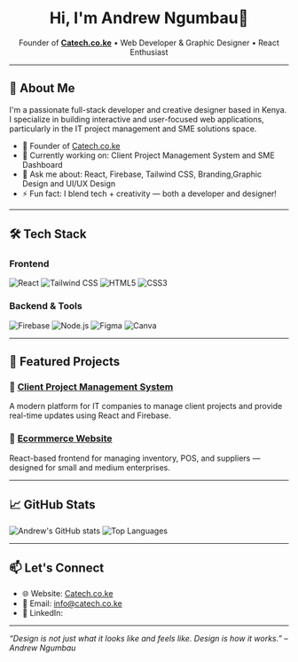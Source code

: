 <h1 align="center">Hi, I'm Andrew Ngumbau👋</h1>

<p align="center">
  Founder of <a href="https://catech.co.ke" target="_blank"><strong>Catech.co.ke</strong></a> • Web Developer & Graphic Designer • React Enthusiast
</p>

---

## 🚀 About Me

I'm a passionate full-stack developer and creative designer based in Kenya.  
I specialize in building interactive and user-focused web applications, particularly in the IT project management and SME solutions space.

- 🎯 Founder of [Catech.co.ke](https://catech.co.ke)
- 🧠 Currently working on: Client Project Management System and SME Dashboard
- 💬 Ask me about: React, Firebase, Tailwind CSS, Branding,Graphic Design  and UI/UX Design
- ⚡ Fun fact: I blend tech + creativity — both a developer and designer!

---

## 🛠️ Tech Stack

### Frontend
![React](https://img.shields.io/badge/React-61DAFB?style=flat-square&logo=react&logoColor=black)
![Tailwind CSS](https://img.shields.io/badge/TailwindCSS-38B2AC?style=flat-square&logo=tailwind-css&logoColor=white)
![HTML5](https://img.shields.io/badge/HTML5-E34F26?style=flat-square&logo=html5&logoColor=white)
![CSS3](https://img.shields.io/badge/CSS3-1572B6?style=flat-square&logo=css3&logoColor=white)

### Backend & Tools
![Firebase](https://img.shields.io/badge/Firebase-ffca28?style=flat-square&logo=firebase&logoColor=black)
![Node.js](https://img.shields.io/badge/Node.js-339933?style=flat-square&logo=nodedotjs&logoColor=white)
![Figma](https://img.shields.io/badge/Figma-F24E1E?style=flat-square&logo=figma&logoColor=white)
![Canva](https://img.shields.io/badge/Canva-00C4CC?style=flat-square&logo=canva&logoColor=white)

---

## 📌 Featured Projects

### 🔧 [Client Project Management System](https://github.com/Andrewcephas/Client-Project-management-System.git)
A modern platform for IT companies to manage client projects and provide real-time updates using React and Firebase.

### 💼 [Ecormmerce Website](https://github.com/Andrewcephas/food-fusion-commerce-hub.git)
React-based frontend for managing inventory, POS, and suppliers — designed for small and medium enterprises.

---

## 📈 GitHub Stats

![Andrew's GitHub stats](https://github-readme-stats.vercel.app/api?username=Andrewcephas&show_icons=true&theme=radical)
![Top Languages](https://github-readme-stats.vercel.app/api/top-langs/?username=Andrewcephas&layout=compact&theme=radical)

---

## 📫 Let's Connect

- 🌐 Website: [Catech.co.ke](https://catech.co.ke)
- 📧 Email: info@catech.co.ke
- 💼 LinkedIn: 

---

*“Design is not just what it looks like and feels like. Design is how it works.” – Andrew Ngumbau*

